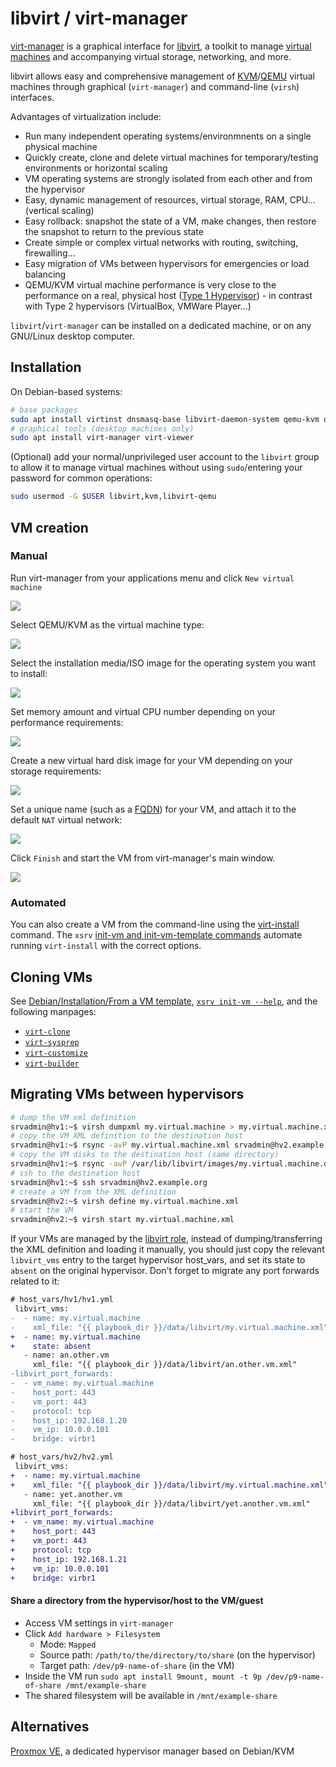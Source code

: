 # libvirt / virt-manager

[virt-manager](https://en.wikipedia.org/wiki/Virtual_Machine_Manager) is a graphical interface for [libvirt](https://en.wikipedia.org/wiki/Libvirt), a toolkit to manage [virtual machines](https://en.wikipedia.org/wiki/Virtual_machine) and accompanying virtual storage, networking, and more.

libvirt allows easy and comprehensive management of [KVM](https://en.wikipedia.org/wiki/Kernel-based_Virtual_Machine)/[QEMU](https://en.wikipedia.org/wiki/QEMU) virtual machines through graphical (`virt-manager`) and command-line (`virsh`) interfaces.

Advantages of virtualization include:

- Run many independent operating systems/environmnents on a single physical machine
- Quickly create, clone and delete virtual machines for temporary/testing environments or horizontal scaling
- VM operating systems are strongly isolated from each other and from the hypervisor
- Easy, dynamic management of resources, virtual storage, RAM, CPU... (vertical scaling)
- Easy rollback: snapshot the state of a VM, make changes, then restore the snapshot to return to the previous state
- Create simple or complex virtual networks with routing, switching, firewalling...
- Easy migration of VMs between hypervisors for emergencies or load balancing
- QEMU/KVM virtual machine performance is very close to the performance on a real, physical host ([Type 1 Hypervisor](https://en.wikipedia.org/wiki/Hypervisor#Classification)) - in contrast with Type 2 hypervisors (VirtualBox, VMWare Player...)

`libvirt`/`virt-manager` can be installed on a dedicated machine, or on any GNU/Linux desktop computer.


## Installation

On Debian-based systems:

```bash
# base packages
sudo apt install virtinst dnsmasq-base libvirt-daemon-system qemu-kvm qemu-utils libguestfs-tools
# graphical tools (desktop machines only)
sudo apt install virt-manager virt-viewer
```

(Optional) add your normal/unprivileged user account to the `libvirt` group to allow it to manage virtual machines without using `sudo`/entering your password for common operations:

```bash
sudo usermod -G $USER libvirt,kvm,libvirt-qemu
```


## VM creation

### Manual

Run virt-manager from your applications menu and click `New virtual machine`

![](https://gitlab.com/nodiscc/toolbox/-/raw/master/DOC/SCREENSHOTS/1e2jNP0.png)

Select QEMU/KVM as the virtual machine type:

![](https://gitlab.com/nodiscc/toolbox/-/raw/master/DOC/SCREENSHOTS/F7ZSXFS.png)

Select the installation media/ISO image for the operating system you want to install:

![](https://gitlab.com/nodiscc/toolbox/-/raw/master/DOC/SCREENSHOTS/o5Fu0IX.png)

Set memory amount and virtual CPU number depending on your performance requirements:

![](https://gitlab.com/nodiscc/toolbox/-/raw/master/DOC/SCREENSHOTS/0aQlobJ.png)

Create a new virtual hard disk image for your VM depending on your storage requirements:

![](https://gitlab.com/nodiscc/toolbox/-/raw/master/DOC/SCREENSHOTS/Ra4vp3S.png)

Set a unique name (such as a [FQDN](https://en.wikipedia.org/wiki/Fully_qualified_domain_name)) for your VM, and attach it to the default `NAT` virtual network:

![](https://gitlab.com/nodiscc/toolbox/-/raw/master/DOC/SCREENSHOTS/3Tn34xD.png)

Click `Finish` and start the VM from virt-manager's main window.

![](https://gitlab.com/nodiscc/toolbox/-/raw/master/DOC/SCREENSHOTS/aJGkUJz.png)


### Automated

You can also create a VM from the command-line using the [virt-install](https://manpages.debian.org/bookworm/virtinst/virt-install.1.en.html) command. The `xsrv` [init-vm and init-vm-template commands](../usage.md) automate running `virt-install` with the correct options.

## Cloning VMs

See [Debian/Installation/From a VM template](debian.md), [`xsrv init-vm --help`](.../usage.md), and the following manpages:
- [`virt-clone`](https://manpages.debian.org/bookworm/virtinst/virt-clone.1.en.html)
- [`virt-sysprep`](https://manpages.debian.org/bookworm/libguestfs-tools/virt-sysprep.1.en.html)
- [`virt-customize`](https://manpages.debian.org/bookworm/libguestfs-tools/virt-customize.1.en.html)
- [`virt-builder`](https://manpages.debian.org/bookworm/libguestfs-tools/virt-builder.1.en.html)


## Migrating VMs between hypervisors

```bash
# dump the VM xml definition
srvadmin@hv1:~$ virsh dumpxml my.virtual.machine > my.virtual.machine.xml
# copy the VM XML definition to the destination host
srvadmin@hv1:~$ rsync -avP my.virtual.machine.xml srvadmin@hv2.example.org:my.virtual.machine.xml
# copy the VM disks to the destination host (same directory)
srvadmin@hv1:~$ rsync -avP /var/lib/libvirt/images/my.virtual.machine.qcow2 srvadmin@hv2.example.org:/var/lib/libvirt/images/my.virtual.machine.qcow2
# ssh to the destination host
srvadmin@hv1:~$ ssh srvadmin@hv2.example.org
# create a VM from the XML definition
srvadmin@hv2:~$ virsh define my.virtual.machine.xml
# start the VM
srvadmin@hv2:~$ virsh start my.virtual.machine.xml
```

If your VMs are managed by the [libvirt role](https://gitlab.com/nodiscc/xsrv/-/tree/master/roles/libvirt), instead of dumping/transferring the XML definition and loading it manually, you should just copy the relevant `libvirt_vms` entry to the target hypervisor host_vars, and set its state to `absent` on the original hypervisor. Don't forget to migrate any port forwards related to it:

```diff
# host_vars/hv1/hv1.yml
 libvirt_vms:
-  - name: my.virtual.machine
-    xml_file: "{{ playbook_dir }}/data/libvirt/my.virtual.machine.xml"
+  - name: my.virtual.machine
+    state: absent
   - name: an.other.vm
     xml_file: "{{ playbook_dir }}/data/libvirt/an.other.vm.xml"
-libvirt_port_forwards:
-  - vm_name: my.virtual.machine
-    host_port: 443
-    vm_port: 443
-    protocol: tcp
-    host_ip: 192.168.1.20
-    vm_ip: 10.0.0.101
-    bridge: virbr1

# host_vars/hv2/hv2.yml
 libvirt_vms:
+  - name: my.virtual.machine
+    xml_file: "{{ playbook_dir }}/data/libvirt/my.virtual.machine.xml"
   - name: yet.another.vm
     xml_file: "{{ playbook_dir }}/data/libvirt/yet.another.vm.xml"
+libvirt_port_forwards:
+  - vm_name: my.virtual.machine
+    host_port: 443
+    vm_port: 443
+    protocol: tcp
+    host_ip: 192.168.1.21
+    vm_ip: 10.0.0.101
+    bridge: virbr1
```

<!-- TODO

## Managing resources

**CPU:** TODO

**RAM:** TODO

**Ballooning:** TODO

**VIDEO:** TODO

#### Managing virtual networks

**NAT:** TODO

**Port forwarding from the hypervisor:** TODO

**Bridged:** TODO

-->

#### Share a directory from the hypervisor/host to the VM/guest

- Access VM settings in `virt-manager`
- Click `Add hardware > Filesystem`
  - Mode: `Mapped`
  - Source path: `/path/to/the/directory/to/share` (on the hypervisor)
  - Target path: `/dev/p9-name-of-share` (in the VM)
- Inside the VM run `sudo apt install 9mount, mount -t 9p /dev/p9-name-of-share /mnt/example-share`
- The shared filesystem will be available in `/mnt/example-share`


## Alternatives

[Proxmox VE](https://en.wikipedia.org/wiki/Proxmox_Virtual_Environment), a dedicated hypervisor manager based on Debian/KVM

